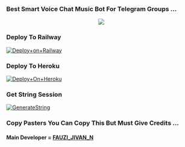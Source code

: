### Best Smart Voice Chat Music Bot For Telegram Groups ...


<p align="center"><a href=https://t.me/ALL_THE_MUSKETEERS""><img src="https://telegra.ph/file/7db6624d3968acbbe1b09.jpg"></a></p>




### Deploy To Railway

[![Deploy+on+Railway](https://railway.app/button.svg)](https://railway.app/new/template?template=https://github.com/CandyMusic/AlishaMusicPlayer&envs=API_ID,API_HASH,BOT_TOKEN,STRING_SESSION)


### Deploy To Heroku

[![Deploy+On+Heroku](https://www.herokucdn.com/deploy/button.svg)](https://heroku.com/deploy?template=https://github.com/kuldiprathod/JAANMUSIC/AlishaMusicPlayer)



### Get String Session

[![GenerateString](https://img.shields.io/badge/repl.it-generateString-yellowgreen)](https://t.me/StringGeneratorRobot)



### Copy Pasters You Can Copy This But Must Give Credits ...

#### Main Developer = [FAUZI_JIVAN_N](https://t.me/ALL_THE_MUSKETEERS)
